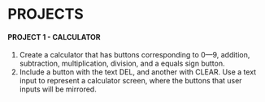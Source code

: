 # PROJECTS

#### PROJECT 1 - CALCULATOR

1. Create a calculator that has buttons corresponding to 0—9, addition, subtraction, multiplication, division, and a equals sign button.
2. Include a button with the text DEL, and another with CLEAR. Use a text input to represent a calculator screen, where the buttons that user inputs will be mirrored.
